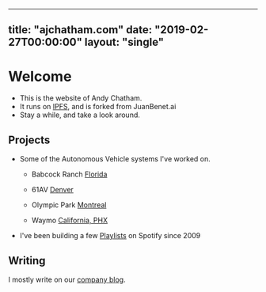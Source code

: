 <!-- Global site tag (gtag.js) - Google Analytics -->
<script async src="https://www.googletagmanager.com/gtag/js?id=G-KJ9VP98G92"></script>
<script>
  window.dataLayer = window.dataLayer || [];
  function gtag(){dataLayer.push(arguments);}
  gtag('js', new Date());

  gtag('config', 'G-KJ9VP98G92');
</script>
---
title: "ajchatham.com"
date: "2019-02-27T00:00:00"
layout: "single"
---

# Welcome

- This is the website of Andy Chatham.
- It runs on [IPFS](https://ipfs.io), and is forked from JuanBenet.ai 
- Stay a while, and take a look around.

## Projects

- Some of the Autonomous Vehicle systems I've worked on.
	
	- Babcock Ranch [Florida](https://www.forbes.com/sites/johnmcmanus/2018/10/22/in-autonomous-vehicles-future-garages-go-away-heres-10-big-re-impacts/#5855e23e4dc0)

	- 61AV [Denver](https://www.rtd-denver.com/projects/61av)
	
	- Olympic Park [Montreal](https://nextcity.org/daily/entry/autonomous-shuttles-passenger-service-montreal)
	
	- Waymo [California, PHX](https://www.theverge.com/2020/5/30/21275441/waymo-self-driving-car-delivery-bay-area-resume-covid)

- I've been building a few [Playlists](https://open.spotify.com/user/125411272) on Spotify since 2009 

## Writing
I mostly write on our [company blog](https://dimo.zone/writing/).  

